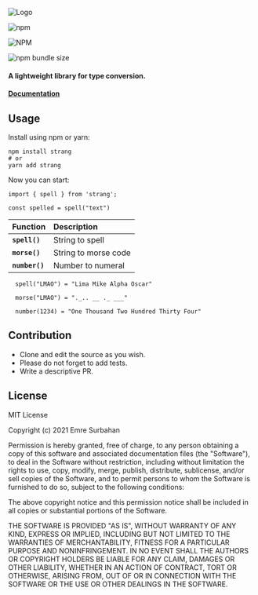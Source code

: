 ![Logo](https://user-images.githubusercontent.com/24278628/123002003-0cf9b000-d3ba-11eb-8ed5-684e3c7bd0be.png)

![npm](https://img.shields.io/npm/v/strang)

![NPM](https://img.shields.io/npm/l/strang)

![npm bundle size](https://img.shields.io/bundlephobia/min/strang)

#### A lightweight library for type conversion.

#### [Documentation](https://github.com/emresr/strang#readme)

## Usage

Install using npm or yarn:

```
npm install strang
# or
yarn add strang
```

Now you can start:

```
import { spell } from 'strang';

const spelled = spell("text")
```

| Function       | Description          |
| :------------- | :------------------- |
| **`spell()`**  | String to spell      |
| **`morse()`**  | String to morse code |
| **`number()`** | Number to numeral    |

```
  spell("LMAO") = "Lima Mike Alpha Oscar"
```

```
  morse("LMAO") = "._.. __ ._ ___"
```

```
  number(1234) = "One Thousand Two Hundred Thirty Four"
```

## Contribution

- Clone and edit the source as you wish.
- Please do not forget to add tests.
- Write a descriptive PR.

## License

MIT License

Copyright (c) 2021 Emre Surbahan

Permission is hereby granted, free of charge, to any person obtaining a copy
of this software and associated documentation files (the "Software"), to deal
in the Software without restriction, including without limitation the rights
to use, copy, modify, merge, publish, distribute, sublicense, and/or sell
copies of the Software, and to permit persons to whom the Software is
furnished to do so, subject to the following conditions:

The above copyright notice and this permission notice shall be included in all
copies or substantial portions of the Software.

THE SOFTWARE IS PROVIDED "AS IS", WITHOUT WARRANTY OF ANY KIND, EXPRESS OR
IMPLIED, INCLUDING BUT NOT LIMITED TO THE WARRANTIES OF MERCHANTABILITY,
FITNESS FOR A PARTICULAR PURPOSE AND NONINFRINGEMENT. IN NO EVENT SHALL THE
AUTHORS OR COPYRIGHT HOLDERS BE LIABLE FOR ANY CLAIM, DAMAGES OR OTHER
LIABILITY, WHETHER IN AN ACTION OF CONTRACT, TORT OR OTHERWISE, ARISING FROM,
OUT OF OR IN CONNECTION WITH THE SOFTWARE OR THE USE OR OTHER DEALINGS IN THE
SOFTWARE.

